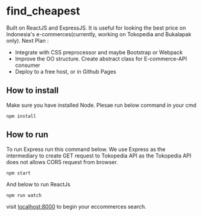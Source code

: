 # find_cheapest

Built on ReactJS and ExpressJS. It is useful for looking the best price on Indonesia's e-commerces(currently, working on Tokopedia and Bukalapak only).
Next Plan :
* Integrate with CSS preprocessor and maybe Bootstrap or Webpack
* Improve the OO structure. Create abstract class for E-commerce-API consumer
* Deploy to a free host, or in Github Pages


## How to install
Make sure you have installed Node. Plesae run below command in your cmd
```
npm install
```

## How to run
To run Express run this command below. We use Express as the intermediary to create GET request to Tokopedia API as the Tokopedia API does not allows CORS request from browser.
```
npm start
```
And below to run ReactJs
```
npm run watch
```

visit [localhost:8000](http://localhost:8000/) to begin your eccommerces search.
